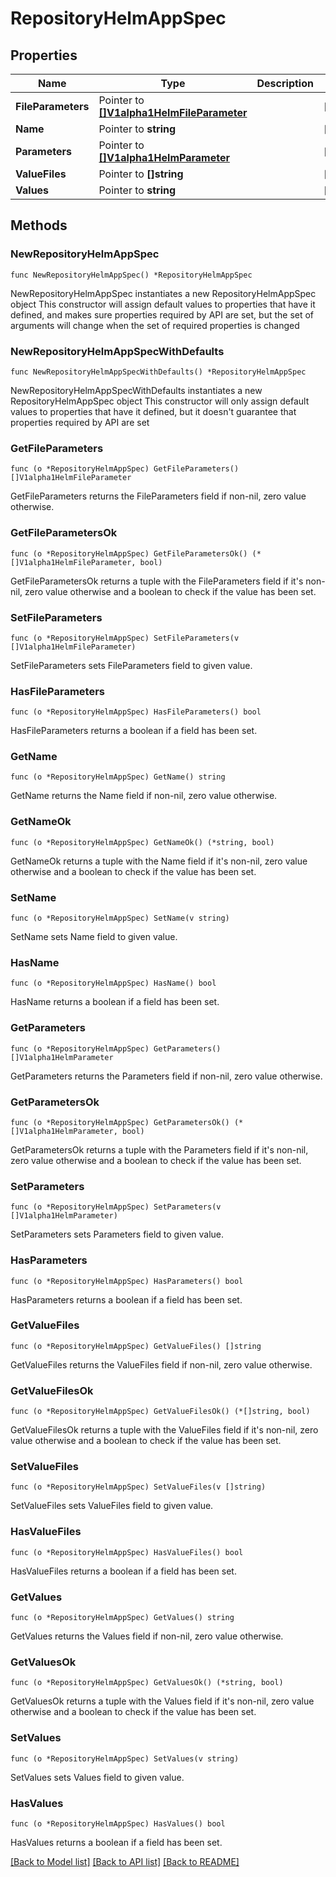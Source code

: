 # RepositoryHelmAppSpec

## Properties

Name | Type | Description | Notes
------------ | ------------- | ------------- | -------------
**FileParameters** | Pointer to [**[]V1alpha1HelmFileParameter**](V1alpha1HelmFileParameter.md) |  | [optional] 
**Name** | Pointer to **string** |  | [optional] 
**Parameters** | Pointer to [**[]V1alpha1HelmParameter**](V1alpha1HelmParameter.md) |  | [optional] 
**ValueFiles** | Pointer to **[]string** |  | [optional] 
**Values** | Pointer to **string** |  | [optional] 

## Methods

### NewRepositoryHelmAppSpec

`func NewRepositoryHelmAppSpec() *RepositoryHelmAppSpec`

NewRepositoryHelmAppSpec instantiates a new RepositoryHelmAppSpec object
This constructor will assign default values to properties that have it defined,
and makes sure properties required by API are set, but the set of arguments
will change when the set of required properties is changed

### NewRepositoryHelmAppSpecWithDefaults

`func NewRepositoryHelmAppSpecWithDefaults() *RepositoryHelmAppSpec`

NewRepositoryHelmAppSpecWithDefaults instantiates a new RepositoryHelmAppSpec object
This constructor will only assign default values to properties that have it defined,
but it doesn't guarantee that properties required by API are set

### GetFileParameters

`func (o *RepositoryHelmAppSpec) GetFileParameters() []V1alpha1HelmFileParameter`

GetFileParameters returns the FileParameters field if non-nil, zero value otherwise.

### GetFileParametersOk

`func (o *RepositoryHelmAppSpec) GetFileParametersOk() (*[]V1alpha1HelmFileParameter, bool)`

GetFileParametersOk returns a tuple with the FileParameters field if it's non-nil, zero value otherwise
and a boolean to check if the value has been set.

### SetFileParameters

`func (o *RepositoryHelmAppSpec) SetFileParameters(v []V1alpha1HelmFileParameter)`

SetFileParameters sets FileParameters field to given value.

### HasFileParameters

`func (o *RepositoryHelmAppSpec) HasFileParameters() bool`

HasFileParameters returns a boolean if a field has been set.

### GetName

`func (o *RepositoryHelmAppSpec) GetName() string`

GetName returns the Name field if non-nil, zero value otherwise.

### GetNameOk

`func (o *RepositoryHelmAppSpec) GetNameOk() (*string, bool)`

GetNameOk returns a tuple with the Name field if it's non-nil, zero value otherwise
and a boolean to check if the value has been set.

### SetName

`func (o *RepositoryHelmAppSpec) SetName(v string)`

SetName sets Name field to given value.

### HasName

`func (o *RepositoryHelmAppSpec) HasName() bool`

HasName returns a boolean if a field has been set.

### GetParameters

`func (o *RepositoryHelmAppSpec) GetParameters() []V1alpha1HelmParameter`

GetParameters returns the Parameters field if non-nil, zero value otherwise.

### GetParametersOk

`func (o *RepositoryHelmAppSpec) GetParametersOk() (*[]V1alpha1HelmParameter, bool)`

GetParametersOk returns a tuple with the Parameters field if it's non-nil, zero value otherwise
and a boolean to check if the value has been set.

### SetParameters

`func (o *RepositoryHelmAppSpec) SetParameters(v []V1alpha1HelmParameter)`

SetParameters sets Parameters field to given value.

### HasParameters

`func (o *RepositoryHelmAppSpec) HasParameters() bool`

HasParameters returns a boolean if a field has been set.

### GetValueFiles

`func (o *RepositoryHelmAppSpec) GetValueFiles() []string`

GetValueFiles returns the ValueFiles field if non-nil, zero value otherwise.

### GetValueFilesOk

`func (o *RepositoryHelmAppSpec) GetValueFilesOk() (*[]string, bool)`

GetValueFilesOk returns a tuple with the ValueFiles field if it's non-nil, zero value otherwise
and a boolean to check if the value has been set.

### SetValueFiles

`func (o *RepositoryHelmAppSpec) SetValueFiles(v []string)`

SetValueFiles sets ValueFiles field to given value.

### HasValueFiles

`func (o *RepositoryHelmAppSpec) HasValueFiles() bool`

HasValueFiles returns a boolean if a field has been set.

### GetValues

`func (o *RepositoryHelmAppSpec) GetValues() string`

GetValues returns the Values field if non-nil, zero value otherwise.

### GetValuesOk

`func (o *RepositoryHelmAppSpec) GetValuesOk() (*string, bool)`

GetValuesOk returns a tuple with the Values field if it's non-nil, zero value otherwise
and a boolean to check if the value has been set.

### SetValues

`func (o *RepositoryHelmAppSpec) SetValues(v string)`

SetValues sets Values field to given value.

### HasValues

`func (o *RepositoryHelmAppSpec) HasValues() bool`

HasValues returns a boolean if a field has been set.


[[Back to Model list]](../README.md#documentation-for-models) [[Back to API list]](../README.md#documentation-for-api-endpoints) [[Back to README]](../README.md)


